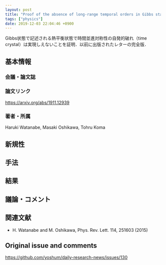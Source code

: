 ```yaml
---
layout: post
title: "Proof of the absence of long-range temporal orders in Gibbs states"
tags: ["physics"]
date: 2019-12-03 22:04:46 +0900
---
```


Gibbs状態で記述される熱平衡状態で時間並進対称性の自発的破れ（time crystal）は実現しえないことを証明．以前に出版されたレターの完全版．

## 基本情報
### 会議・論文誌

### 論文リンク
https://arxiv.org/abs/1911.12939

### 著者・所属
Haruki Watanabe, Masaki Oshikawa, Tohru Koma

## 新規性

## 手法

## 結果

## 議論・コメント

## 関連文献
- H. Watanabe and M. Oshikawa, Phys. Rev. Lett. 114, 251603 (2015)


## Original issue and comments

https://github.com/yoshum/daily-research-news/issues/130
